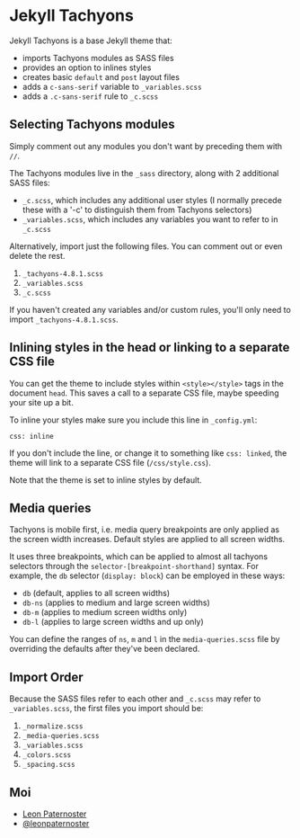 # Jekyll Tachyons

Jekyll Tachyons is a base Jekyll theme that:

- imports Tachyons modules as SASS files
- provides an option to inlines styles
- creates basic `default` and `post` layout files
- adds a `c-sans-serif` variable to `_variables.scss`
- adds a `.c-sans-serif` rule to `_c.scss`

## Selecting Tachyons modules

Simply comment out any modules you don't want by preceding them with `//`.

The Tachyons modules live in the `_sass` directory, along with 2 additional SASS files:

- `_c.scss`, which includes any additional user styles (I normally precede these with a '-c' to distinguish them from Tachyons selectors)
- `_variables.scss`, which includes any variables you want to refer to in `_c.scss`

Alternatively, import just the following files. You can comment out or even delete the rest.

1. `_tachyons-4.8.1.scss`
2. `_variables.scss`
3. `_c.scss`

If you haven't created any variables and/or custom rules, you'll only need to import `_tachyons-4.8.1.scss`.

## Inlining styles in the head or linking to a separate CSS file

You can get the theme to include styles within `<style></style>` tags in the document `head`. This saves a call to a separate CSS file, maybe speeding your site up a bit.

To inline your styles make sure you include this line in `_config.yml`:

`css: inline`

If you don't include the line, or change it to something like `css: linked`, the theme will link to a separate CSS file (`/css/style.css`).

Note that the theme is set to inline styles by default.

## Media queries

Tachyons is mobile first, i.e. media query breakpoints are only applied as the screen width increases. Default styles are applied to all screen widths.

It uses three breakpoints, which can be applied to almost all tachyons selectors through the `selector-[breakpoint-shorthand]` syntax. For example, the `db` selector (`display: block`) can be employed in these ways:

- `db` (default, applies to all screen widths)
- `db-ns` (applies to medium and large screen widths)
- `db-m` (applies to medium screen widths only)
- `db-l` (applies to large screen widths and up only)

You can define the ranges of `ns`, `m` and `l` in the `media-queries.scss` file by overriding the defaults after they've been declared.

## Import Order

Because the SASS files refer to each other and `_c.scss` may refer to `_variables.scss`, the first files you import should be:

1. `_normalize.scss`
2. `_media-queries.scss`
3. `_variables.scss`
4. `_colors.scss`
5. `_spacing.scss`

## Moi

<ul>
  <li><a href="https://www.leonpaternoster.com">Leon Paternoster</a></li>
  <li><a href="https://www.twitter.com/leonpaternoster">@leonpaternoster</a></li>
</ul>
